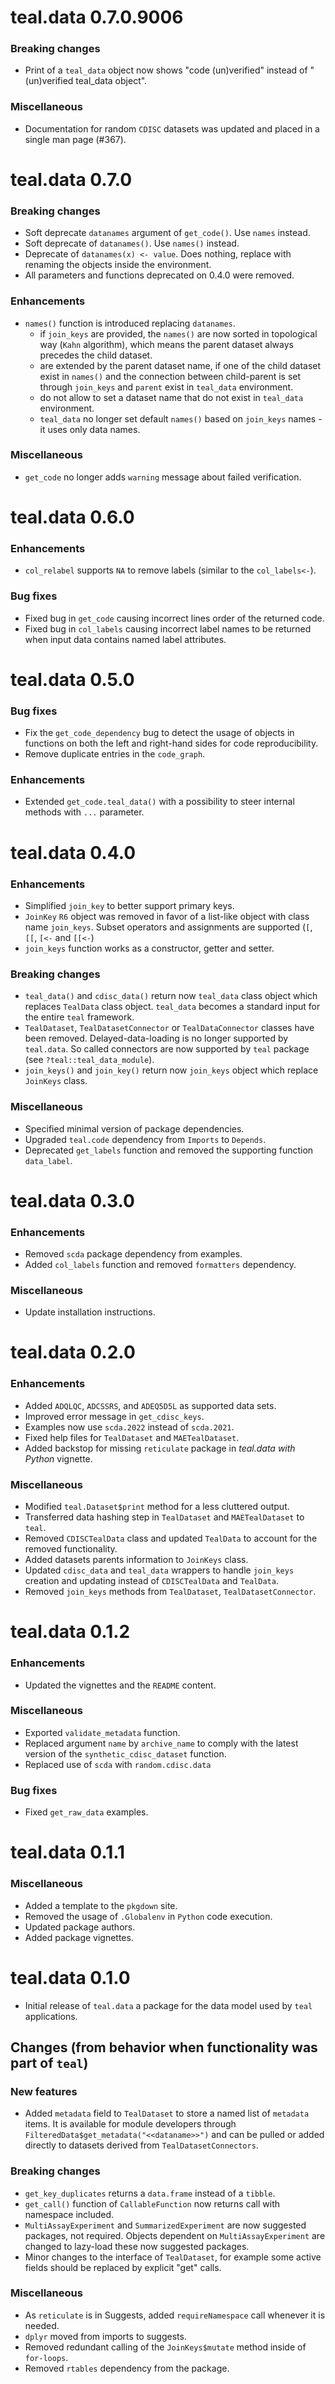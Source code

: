 # teal.data 0.7.0.9006

### Breaking changes

* Print of a `teal_data` object now shows "code (un)verified" instead of "(un)verified teal_data object".

### Miscellaneous

* Documentation for random `CDISC` datasets was updated and placed in a single man page (#367).

# teal.data 0.7.0

### Breaking changes

- Soft deprecate `datanames` argument of `get_code()`. Use `names` instead.
- Soft deprecate of `datanames()`. Use `names()` instead.
- Deprecate of `datanames(x) <- value`. Does nothing, replace with renaming the objects inside the environment.
- All parameters and functions deprecated on 0.4.0 were removed.

### Enhancements

- `names()` function is introduced replacing `datanames`.
    - if `join_keys` are provided, the `names()` are now sorted in topological way (`Kahn` algorithm),
    which means the parent dataset always precedes the child dataset.
    - are extended by the parent dataset name, if one of the child dataset exist in `names()` and
    the connection between child-parent is set through `join_keys` and `parent` exist in `teal_data` environment.
    - do not allow to set a dataset name that do not exist in `teal_data` environment.
    - `teal_data` no longer set default `names()` based on `join_keys` names - it uses only data names.

### Miscellaneous

- `get_code` no longer adds `warning` message about failed verification.

# teal.data 0.6.0

### Enhancements

* `col_relabel` supports `NA` to remove labels (similar to the `col_labels<-`).

### Bug fixes

* Fixed bug in `get_code` causing incorrect lines order of the returned code.
* Fixed bug in `col_labels` causing incorrect label names to be returned when input data contains named label attributes.

# teal.data 0.5.0

### Bug fixes

* Fix the `get_code_dependency` bug to detect the usage of objects in functions on both the left and right-hand sides for code reproducibility.
* Remove duplicate entries in the `code_graph`.

### Enhancements

* Extended `get_code.teal_data()` with a possibility to steer internal methods with `...` parameter.

# teal.data 0.4.0

### Enhancements

* Simplified `join_key` to better support primary keys.
* `JoinKey` `R6` object was removed in favor of a list-like object with class name `join_keys`. Subset operators and assignments are supported (`[`, `[[`, `[<-` and `[[<-`)
* `join_keys` function works as a constructor, getter and setter.

### Breaking changes

* `teal_data()` and `cdisc_data()` return now `teal_data` class object which replaces `TealData` class object. `teal_data` becomes a standard input for the entire `teal` framework.
* `TealDataset`, `TealDatasetConnector` or `TealDataConnector` classes have been removed. Delayed-data-loading is no longer supported by `teal.data`. So called connectors are now supported by `teal` package (see `?teal::teal_data_module`).
* `join_keys()` and `join_key()` return now `join_keys` object which replace `JoinKeys` class.

### Miscellaneous

* Specified minimal version of package dependencies.
* Upgraded `teal.code` dependency from `Imports` to `Depends`.
* Deprecated `get_labels` function and removed the supporting function `data_label`.

# teal.data 0.3.0

### Enhancements
* Removed `scda` package dependency from examples.
* Added `col_labels` function and removed `formatters` dependency.

### Miscellaneous
* Update installation instructions.

# teal.data 0.2.0

### Enhancements
* Added `ADQLQC`, `ADCSSRS`, and `ADEQ5D5L` as supported data sets.
* Improved error message in `get_cdisc_keys`.
* Examples now use `scda.2022` instead of `scda.2021`.
* Fixed help files for `TealDataset` and `MAETealDataset`.
* Added backstop for missing `reticulate` package in _teal.data with Python_ vignette.

### Miscellaneous
* Modified `teal.Dataset$print` method for a less cluttered output.
* Transferred data hashing step in `TealDataset` and `MAETealDataset` to `teal`.
* Removed `CDISCTealData` class and updated `TealData` to account for the removed functionality.
* Added datasets parents information to `JoinKeys` class.
* Updated `cdisc_data` and `teal_data` wrappers to handle `join_keys` creation and updating instead of `CDISCTealData` and `TealData`.
* Removed `join_keys` methods from `TealDataset`, `TealDatasetConnector`.

# teal.data 0.1.2

### Enhancements
* Updated the vignettes and the `README` content.

### Miscellaneous
* Exported `validate_metadata` function.
* Replaced argument `name` by `archive_name` to comply with the latest version of the `synthetic_cdisc_dataset` function.
* Replaced use of `scda` with `random.cdisc.data`

### Bug fixes
* Fixed `get_raw_data` examples.

# teal.data 0.1.1

### Miscellaneous
* Added a template to the `pkgdown` site.
* Removed the usage of `.Globalenv` in `Python` code execution.
* Updated package authors.
* Added package vignettes.

# teal.data 0.1.0

* Initial release of `teal.data` a package for the data model used by `teal` applications.

## Changes (from behavior when functionality was part of `teal`)

### New features
* Added `metadata` field to `TealDataset` to store a named list of `metadata` items. It is available for module developers through `FilteredData$get_metadata("<<dataname>>")` and can be pulled or added directly to datasets derived from `TealDatasetConnectors`.

### Breaking changes
* `get_key_duplicates` returns a `data.frame` instead of a `tibble`.
* `get_call()` function of `CallableFunction` now returns call with namespace included.
* `MultiAssayExperiment` and `SummarizedExperiment` are now suggested packages, not required. Objects dependent on `MultiAssayExperiment` are changed to lazy-load these now suggested packages.
* Minor changes to the interface of `TealDataset`, for example some active fields should be replaced by explicit "get" calls.

### Miscellaneous
* As `reticulate` is in Suggests, added `requireNamespace` call whenever it is needed.
* `dplyr` moved from imports to suggests.
* Removed redundant calling of the `JoinKeys$mutate` method inside of `for-loops`.
* Removed `rtables` dependency from the package.
